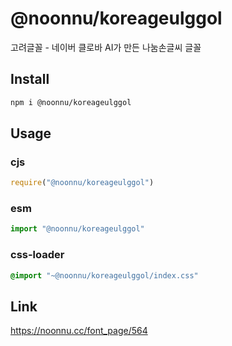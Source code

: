 # @noonnu/koreageulggol
고려글꼴 - 네이버 클로바 AI가 만든 나눔손글씨 글꼴

## Install
```sh
npm i @noonnu/koreageulggol
```
## Usage
### cjs
```js
require("@noonnu/koreageulggol")
```
### esm
```js
import "@noonnu/koreageulggol"
```
### css-loader
```css
@import "~@noonnu/koreageulggol/index.css"
```

## Link
https://noonnu.cc/font_page/564